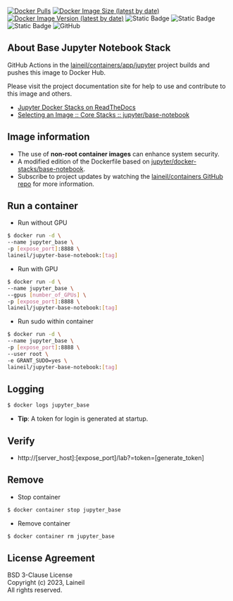 [![Docker Pulls](https://img.shields.io/docker/pulls/laineil/jupyter-base-notebook)](https://hub.docker.com/r/laineil/jupyter-base-notebook) [![Docker Image Size (latest by date)](https://img.shields.io/docker/image-size/laineil/jupyter-base-notebook?sort=date)](https://hub.docker.com/r/laineil/jupyter-base-notebook/tags) [![Docker Image Version (latest by date)](https://img.shields.io/docker/v/laineil/jupyter-base-notebook?sort=date)](https://hub.docker.com/r/laineil/jupyter-base-notebook/tags) ![Static Badge](https://img.shields.io/badge/python-3.10%20%7C%203.11-blue) ![Static Badge](https://img.shields.io/badge/cuda-11.8%20%7C%2012.2-blue) ![Static Badge](https://img.shields.io/badge/arch-x86__64%20%7C%20arm64%20%7C%20ppc64le-blue) ![GitHub](https://img.shields.io/github/license/laineil/containers)

## About Base Jupyter Notebook Stack

GitHub Actions in the [laineil/containers/app/jupyter](https://github.com/laineil/containers/tree/main/app/jupyter) project builds and pushes this image to Docker Hub.

Please visit the project documentation site for help to use and contribute to this image and others.

- [Jupyter Docker Stacks on ReadTheDocs](https://jupyter-docker-stacks.readthedocs.io/en/latest/index.html)
- [Selecting an Image :: Core Stacks :: jupyter/base-notebook](https://jupyter-docker-stacks.readthedocs.io/en/latest/using/selecting.html#jupyter-base-notebook)

## Image information

- The use of **non-root container images** can enhance system security.
- A modified edition of the Dockerfile based on [jupyter/docker-stacks/base-notebook](https://github.com/jupyter/docker-stacks/tree/main/base-notebook).
- Subscribe to project updates by watching the [laineil/containers GitHub repo](https://github.com/laineil/containers) for more information.

## Run a container

- Run without GPU

```bash
$ docker run -d \
--name jupyter_base \
-p [expose_port]:8888 \
laineil/jupyter-base-notebook:[tag]
```

- Run with GPU

```bash
$ docker run -d \
--name jupyter_base \
--gpus [number_of_GPUs] \
-p [expose_port]:8888 \
laineil/jupyter-base-notebook:[tag]
```

- Run sudo within container

```bash
$ docker run -d \
--name jupyter_base \
-p [expose_port]:8888 \
--user root \
-e GRANT_SUDO=yes \
laineil/jupyter-base-notebook:[tag]
```

## Logging

```bash
$ docker logs jupyter_base
```

- **Tip**: A token for login is generated at startup.

## Verify

- http://[server_host]:[expose_port]/lab?=token=[generate_token]

## Remove

- Stop container

```bash
$ docker container stop jupyter_base
```

- Remove container

```bash
$ docker container rm jupyter_base
```

## License Agreement

BSD 3-Clause License  
Copyright (c) 2023, Laineil  
All rights reserved.
